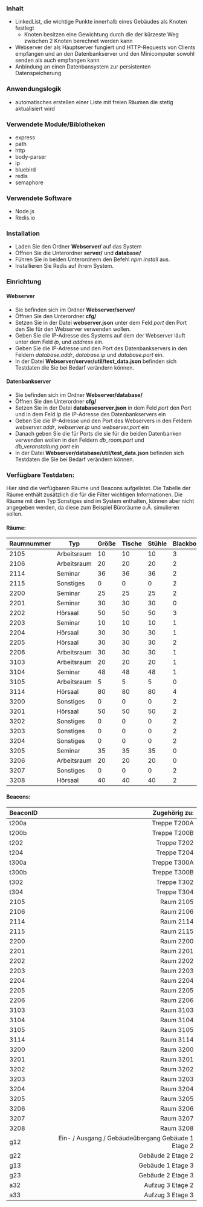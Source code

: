 ### Inhalt
* LinkedList, die wichtige Punkte innerhalb eines Gebäudes als Knoten festlegt
    - Knoten besitzen eine Gewichtung durch die der kürzeste Weg zwischen 2 Knoten berechnet werden kann
* Webserver der als Hauptserver fungiert und HTTP-Requests von Clients empfangen und an den Datenbankserver und den Minicomputer sowohl senden als auch empfangen kann
* Anbindung an einen Datenbansystem zur persistenten Datenspeicherung

### Anwendungslogik
* automatisches erstellen einer Liste mit freien Räumen die stetig aktualisiert wird


### Verwendete Module/Biblotheken
* express
* path
* http
* body-parser
* ip
* bluebird
* redis
* semaphore

### Verwendete Software
* Node.js
* Redis.io


### Installation
* Laden Sie den Ordner __Webserver/__ auf das System
* Öffnen Sie die Unterordner __server/__ und __database/__
* Führen Sie in beiden Unterordnern den Befehl *npm install* aus.
* Installieren Sie Redis auf ihrem System.
### Einrichtung
#### Webserver
* Sie befinden sich im Ordner __Webserver/server/__
* Öffnen Sie den Unterordner __cfg/__
* Setzen Sie in der Datei __webserver.json__ unter dem Feld *port* den Port den Sie für den
Webserver verwenden wollen.
* Geben Sie die IP-Adresse des Systems auf dem der Webserver läuft unter dem Feld *ip*, und
*address* ein.
* Geben Sie die IP-Adresse und den Port des Datenbankservers in den Feldern *database.addr*,
*database.ip* und *database.port* ein.
* In der Datei __Webserver/server/util/test_data.json__ befinden sich Testdaten die Sie bei
Bedarf verändern können.
#### Datenbankserver
* Sie befinden sich im Ordner __Webserver/database/__
* Öffnen Sie den Unterordner __cfg/__
* Setzen Sie in der Datei __databaseserver.json__ in dem Feld *port* den Port und in dem Feld *ip*
die IP-Adresse des Datenbankservers ein
* Geben Sie die IP-Adresse und den Port des Webservers in den Feldern *webserver.addr*,
*webserver.ip* und *webserver.port* ein
* Danach geben Sie die für Ports die sie für die beiden Datenbanken verwenden wollen in
den Feldern *db_room.port* und *db_veranstaltung.port* ein
* In der Datei __Webserver/database/util/test_data.json__ befinden sich Testdaten die Sie bei
Bedarf verändern können.


### Verfügbare Testdaten:

Hier sind die verfügbaren Räume und Beacons aufgelistet.
Die Tabelle der Räume enthält zusätzlich die für die Filter wichtigen Informationen.
Die Räume mit dem Typ Sonstiges sind im System enthalten, können aber nicht angegeben werden, da diese zum Beispiel Büroräume o.Ä. simulieren sollen.

#### Räume:

| Raumnummer | Typ    | Größe | Tische | Stühle | Blackboards | Whiteboards | Beamer |
|:-----------|--------|-------|--------|--------|-------------|-------------|-------:|
| 2105 | Arbeitsraum | 10 | 10 | 10 | 3 | 2 | 1 |
| 2106 | Arbeitsraum | 20 | 20 | 20 | 2 | 1 | 1 |
| 2114 | Seminar | 36 | 36 | 36 | 2 | 0 | 1 |
| 2115 | Sonstiges | 0 | 0 | 0 | 2 | 0 | 1 |
| 2200 | Seminar | 25 | 25 | 25 | 2 | 0 | 0 |
| 2201 | Seminar | 30 | 30 | 30 | 0 | 2 | 1 |
| 2202 | Hörsaal | 50 | 50 | 50 | 3 | 1 | 1 |
| 2203 | Seminar | 10 | 10 | 10 | 1 | 0 | 1 |
| 2204 | Hörsaal | 30 | 30 | 30 | 1 | 0 | 1 |
| 2205 | Hörsaal | 30 | 30 | 30 | 2 | 0 | 1 |
| 2206 | Arbeitsraum | 30 | 30 | 30 | 1 | 1 | 0 |
| 3103 | Arbeitsraum | 20 | 20 | 20 | 1 | 1 | 0 |
| 3104 | Seminar | 48 | 48 | 48 | 1 | 0 | 1 |
| 3105 | Arbeitsraum | 5 | 5 | 5 | 0 | 0 | 0 |
| 3114 | Hörsaal | 80 | 80 | 80 | 4 | 2 | 1 |
| 3200 | Sonstiges | 0 | 0 | 0 | 2 | 0 | 0 |
| 3201 | Hörsaal | 50 | 50 | 50 | 2 | 1 | 1 |
| 3202 | Sonstiges | 0 | 0 | 0 | 2 | 0 | 0 |
| 3203 | Sonstiges | 0 | 0 | 0 | 2 | 0 | 0 |
| 3204 | Sonstiges | 0 | 0 | 0 | 2 | 0 | 0 |
| 3205 | Seminar | 35 | 35 | 35 | 0 | 4 | 1 |
| 3206 | Arbeitsraum | 20 | 20 | 20 | 0 | 0 | 0 |
| 3207 | Sonstiges | 0 | 0 | 0 | 2 | 0 | 0 |
| 3208 | Hörsaal | 40 | 40 | 40 | 2 | 1 | 1 |


#### Beacons:

| BeaconID | Zugehörig zu: |
|:---------|--------------:|
| t200a | Treppe T200A |
| t200b | Treppe T200B |
| t202 | Treppe T202 |
| t204 | Treppe T204 |
| t300a | Treppe T300A |
| t300b | Treppe T300B |
| t302 | Treppe T302 |
| t304 | Treppe T304 |
| 2105 | Raum 2105 |
| 2106 | Raum 2106 |
| 2114 | Raum 2114 |
| 2115 | Raum 2115 |
| 2200 | Raum 2200 |
| 2201 | Raum 2201 |
| 2202 | Raum 2202 |
| 2203 | Raum 2203 |
| 2204 | Raum 2204 |
| 2205 | Raum 2205 |
| 2206 | Raum 2206 |
| 3103 | Raum 3103 |
| 3104 | Raum 3104 |
| 3105 | Raum 3105 |
| 3114 | Raum 3114 |
| 3200 | Raum 3200 |
| 3201 | Raum 3201 |
| 3202 | Raum 3202 |
| 3203 | Raum 3203 |
| 3204 | Raum 3204 |
| 3205 | Raum 3205 |
| 3206 | Raum 3206 |
| 3207 | Raum 3207 |
| 3208 | Raum 3208 |
| g12 | Ein- / Ausgang / Gebäudeübergang Gebäude 1 Etage 2 |
| g22 | Gebäude 2 Etage 2 |
| g13 | Gebäude 1 Etage 3 |
| g23 | Gebäude 2 Etage 3 |
| a32 | Aufzug 3 Etage 2 |
| a33 | Aufzug 3 Etage 3 |
